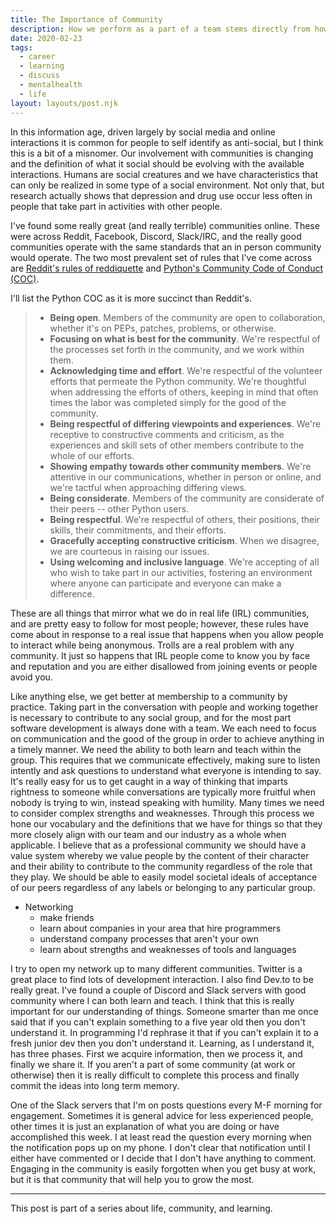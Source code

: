 ```yaml
---  
title: The Importance of Community  
description: How we perform as a part of a team stems directly from how we interact with any group or community  
date: 2020-02-23  
tags:  
  - career  
  - learning
  - discuss
  - mentalhealth  
  - life 
layout: layouts/post.njk  
---  
```



In this information age, driven largely by social media and online interactions it is common for people to self identify as anti-social, but I think this is a bit of a misnomer. Our involvement with communities is changing and the definition of what it social should be evolving with the available interactions. Humans are social creatures and we have characteristics that can only be realized in some type of a social environment. Not only that, but research actually shows that depression and drug use occur less often in people that take part in activities with other people.

I've found some really great (and really terrible) communities online. These were across Reddit, Facebook, Discord, Slack/IRC, and the really good communities operate with the same standards that an in person community would operate. The two most prevalent set of rules that I've come across are  [Reddit's rules of reddiquette](https://www.reddithelp.com/en/categories/reddit-101/reddit-basics/reddiquette) and [Python's Community Code of Conduct (COC)](https://www.python.org/psf/conduct/). 

I'll list the Python COC as it is more succinct than Reddit's.  

> + **Being open**. Members of the community are open to collaboration, whether it's on PEPs, patches, problems, or otherwise.
> + **Focusing on what is best for the community**. We're respectful of the processes set forth in the community, and we work within them.
> + **Acknowledging time and effort**. We're respectful of the volunteer efforts that permeate the Python community. We're thoughtful when addressing the efforts of others, keeping in mind that often times the labor was completed simply for the good of the community.
> + **Being respectful of differing viewpoints and experiences**. We're receptive to constructive comments and criticism, as the experiences and skill sets of other members contribute to the whole of our efforts.
> + **Showing empathy towards other community members**. We're attentive in our communications, whether in person or online, and we're tactful when approaching differing views.
> + **Being considerate**. Members of the community are considerate of their peers -- other Python users.
> + **Being respectful**. We're respectful of others, their positions, their skills, their commitments, and their efforts.
> + **Gracefully accepting constructive criticism**. When we disagree, we are courteous in raising our issues.
> + **Using welcoming and inclusive language**. We're accepting of all who wish to take part in our activities, fostering an environment where anyone can participate and everyone can make a difference.

These are all things that mirror what we do in real life (IRL) communities, and are pretty easy to follow for most people; however, these rules have come about in response to a real issue that happens when you allow people to interact while being anonymous. Trolls are a real problem with any community. It just so happens that IRL people come to know you by face and reputation and you are either disallowed from joining events or people avoid you. 

Like anything else, we get better at membership to a community by practice.  Taking part in the conversation with people and working together is necessary to contribute to any social group, and for the most part software development is always done with a team.  We each need to focus on communication and the good of the group in order to achieve anything in a timely manner. We need the ability to both learn and teach within the group. This requires that we communicate effectively, making sure to listen intently and ask questions to understand what everyone is intending to say. It's really easy for us to get caught in a way of thinking that imparts rightness to someone while conversations are typically more fruitful when nobody is trying to win, instead speaking with humility. Many times we need to consider complex strengths and weaknesses. Through this process we hone our vocabulary and the definitions that we have for things so that they more closely align with our team and our industry as a whole when applicable. I believe that as a professional community we should have a value system whereby we value people by the content of their character and their ability to contribute to the community regardless of the role that they play. We should be able to easily model societal ideals of acceptance of our peers regardless of any labels or belonging to any particular group. 


+ Networking
  + make friends
  + learn about companies in your area that hire programmers
  + understand company processes that aren't your own
  + learn about strengths and weaknesses of tools and languages

I try to open my network up to many different communities.  Twitter is a great place to find lots of development interaction. I also find Dev.to to be really great. I've found a couple of Discord and Slack servers with good community where I can both learn and teach.  I think that this is really important for our understanding of things. Someone smarter than me once said that if you can't explain something to a five year old then you don't understand it. In programming I'd rephrase it that if you can't explain it to a fresh junior dev then you don't understand it. Learning, as I understand it, has three phases. First we acquire information, then we process it, and finally we share it. If you aren't a part of some community (at work or otherwise) then it is really difficult to complete this process and finally commit the ideas into long term memory.

One of the Slack servers that I'm on posts questions every M-F morning for engagement. Sometimes it is general advice for less experienced people, other times it is just an explanation of what you are doing or have accomplished this week. I at least read the question every morning when the notification pops up on my phone. I don't clear that notification until I either have commented or I decide that I don't have anything to comment. Engaging in the community is easily forgotten when you get busy at work, but it is that community that will help you to grow the most.  

---

This post is part of a series about life, community, and learning.
